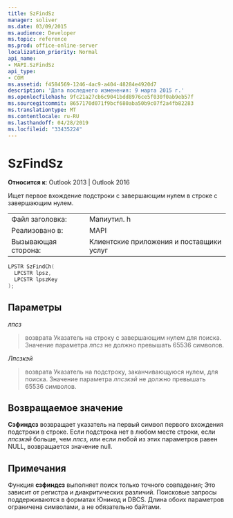 ```yaml
---
title: SzFindSz
manager: soliver
ms.date: 03/09/2015
ms.audience: Developer
ms.topic: reference
ms.prod: office-online-server
localization_priority: Normal
api_name:
- MAPI.SzFindSz
api_type:
- COM
ms.assetid: f4584569-1246-4ac9-a404-48284e4920d7
description: 'Дата последнего изменения: 9 марта 2015 г.'
ms.openlocfilehash: 9fc21a27cb6c9041bdd8976ce5f030f0ab9eb57f
ms.sourcegitcommit: 8657170d071f9bcf680aba50b9c07f2a4fb82283
ms.translationtype: MT
ms.contentlocale: ru-RU
ms.lasthandoff: 04/28/2019
ms.locfileid: "33435224"
---
```

# <a name="szfindsz"></a>SzFindSz

  
  
**Относится к**: Outlook 2013 | Outlook 2016 
  
Ищет первое вхождение подстроки с завершающим нулем в строке с завершающим нулем. 
  
|||
|:-----|:-----|
|Файл заголовка:  <br/> |Мапиутил. h  <br/> |
|Реализовано в:  <br/> |MAPI  <br/> |
|Вызывающая сторона:  <br/> |Клиентские приложения и поставщики услуг  <br/> |
   
```cpp
LPSTR SzFindCh(
  LPCSTR lpsz,
  LPCSTR lpszKey
);
```

## <a name="parameters"></a>Параметры

 _лпсз_
  
> возврата Указатель на строку с завершающим нулем для поиска. Значение параметра _лпсз_ не должно превышать 65536 символов. 
    
 _Лпсзкэй_
  
> возврата Указатель на подстроку, заканчивающуюся нулем, для поиска. Значение параметра _лпсзкэй_ не должно превышать 65536 символов. 
    
## <a name="return-value"></a>Возвращаемое значение

 **Сзфиндсз** возвращает указатель на первый символ первого вхождения подстроки в строке. Если подстрока нет в любом месте строки, если _лпсзкэй_ больше, чем _лпсз_, или если любой из этих параметров равен NULL, возвращается значение null. 
  
## <a name="remarks"></a>Примечания

Функция **сзфиндсз** выполняет поиск только точного совпадения; Это зависит от регистра и диакритических различий. Поисковые запросы поддерживаются в форматах Юникод и DBCS. Длина обоих параметров ограничена символами, а не обязательно байтами. 
  

